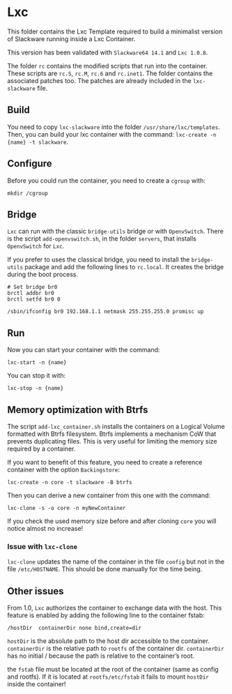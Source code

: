 # Lxc

This folder contains the Lxc Template required to build a minimalist version of Slackware running inside a Lxc Container.

This version has been validated with `Slackware64 14.1` and `Lxc 1.0.8`.

The folder `rc` contains the modified scripts that run into the container. These scripts are `rc.S`, `rc.M`, `rc.6` and `rc.inet1`. The folder contains the associated patches too. The patches are already included in the `lxc-slackware` file.

## Build

You need to copy `lxc-slackware` into the folder `/usr/share/lxc/templates`. Then, you can build your lxc container with the command: `lxc-create -n {name} -t slackware`.


## Configure

Before you could run the container, you need to create a `cgroup` with:
```
mkdir /cgroup
```

## Bridge

`Lxc` can run with the classic `bridge-utils` bridge or with `OpenvSwitch`. There is the script `add-openvswitch.sh`, in the folder `servers`, that installs `OpenvSwitch` for `Lxc`.

If you prefer to uses the classical bridge, you need to install the `bridge-utils` package and add the following lines to `rc.local`. It creates the bridge during the boot process.
```
# Set bridge br0
brctl addbr br0
brctl setfd br0 0

/sbin/ifconfig br0 192.168.1.1 netmask 255.255.255.0 promisc up
```

## Run

Now you can start your container with the command:
```
lxc-start -n {name}
```

You can stop it with:
```
lxc-stop -n {name}
```

## Memory optimization with Btrfs

The script `add-lxc_container.sh` installs the containers on a Logical Volume formatted with Btrfs filesystem. Btrfs implements a mechanism CoW that prevents duplicating files. This is very useful for limiting the memory size required by a container.

If you want to benefit of this feature, you need to create a reference container with the option `Backingstore`:
```
lxc-create -n core -t slackware -B btrfs
```

Then you can derive a new container from this one with the command:
```
lxc-clone -s -o core -n myNewContainer
```

If you check the used memory size before and after cloning `core` you will notice almost no increase!


### Issue with `lxc-clone`

`lxc-clone` updates the name of the container in the file `config` but not in the file `/etc/HOSTNAME`. This should be done manually for the time being.


## Other issues

From 1.0, `Lxc` authorizes the container to exchange data with the host. This feature is enabled by adding the following line to the container fstab:
```
/hostDir  containerDir none bind,create=dir 
```

`hostDir` is the absolute path to the host dir accessible to the container. `containerDir` is the relative path to `rootfs` of the container dir. `containerDir` has no  initial / because the path is relative to the container’s root.

the `fstab` file must be located at the root of the container (same as config and rootfs). If it is located at `rootfs/etc/fstab` it fails to mount `hostDir` inside the container! 


